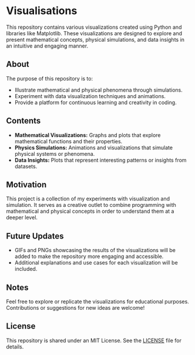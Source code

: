 # Visualisations

This repository contains various visualizations created using Python and libraries like Matplotlib. These visualizations are designed to explore and present mathematical concepts, physical simulations, and data insights in an intuitive and engaging manner.

## About

The purpose of this repository is to:
- Illustrate mathematical and physical phenomena through simulations.
- Experiment with data visualization techniques and animations.
- Provide a platform for continuous learning and creativity in coding.

## Contents

- **Mathematical Visualizations:** Graphs and plots that explore mathematical functions and their properties.
- **Physics Simulations:** Animations and visualizations that simulate physical systems or phenomena.
- **Data Insights:** Plots that represent interesting patterns or insights from datasets.

## Motivation

This project is a collection of my experiments with visualization and simulation. It serves as a creative outlet to combine programming with mathematical and physical concepts in order to understand them at a deeper level.

## Future Updates

- GIFs and PNGs showcasing the results of the visualizations will be added to make the repository more engaging and accessible.
- Additional explanations and use cases for each visualization will be included.

## Notes

Feel free to explore or replicate the visualizations for educational purposes. Contributions or suggestions for new ideas are welcome!

## License

This repository is shared under an MIT License. See the [LICENSE](LICENSE) file for details.
